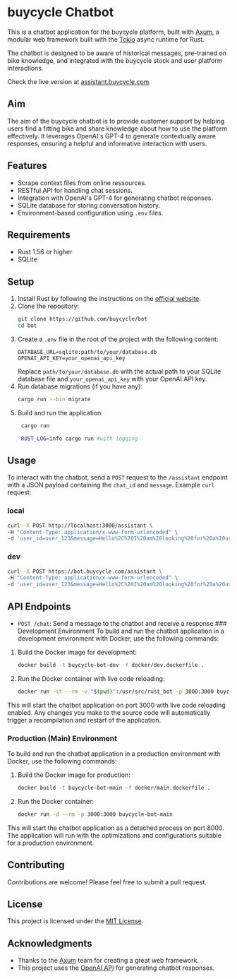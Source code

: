 # buycycle Chatbot
This is a chatbot application for the buycycle platform, built with [Axum](https://github.com/tokio-rs/axum), a modular web framework built with the [Tokio](https://tokio.rs/) async runtime for Rust.

The chatbot is designed to be aware of historical messages, pre-trained on bike knowledge, and integrated with the buycycle stock and user platform interactions.

Check the live version at [assistant.buycycle.com](https://assistant.buycycle.com)

## Aim
The aim of the buycycle chatbot is to provide customer support by helping users find a fitting bike and share knowledge about how to use the platform effectively. It leverages OpenAI's GPT-4 to generate contextually aware responses, ensuring a helpful and informative interaction with users.

## Features
- Scrape context files from online ressources.
- RESTful API for handling chat sessions.
- Integration with OpenAI's GPT-4 for generating chatbot responses.
- SQLite database for storing conversation history.
- Environment-based configuration using `.env` files.

## Requirements
- Rust 1.56 or higher
- SQLite

## Setup
1. Install Rust by following the instructions on the [official website](https://www.rust-lang.org/tools/install).
2. Clone the repository:
   ```sh
   git clone https://github.com/buycycle/bot
   cd bot
   ```
3. Create a `.env` file in the root of the project with the following content:
   ```env
   DATABASE_URL=sqlite:path/to/your/database.db
   OPENAI_API_KEY=your_openai_api_key
   ```
   Replace `path/to/your/database.db` with the actual path to your SQLite database file and `your_openai_api_key` with your OpenAI API key.
4. Run database migrations (if you have any):
   ```sh
   cargo run --bin migrate
   ```
5. Build and run the application:
   ```sh
    cargo run

    RUST_LOG=info cargo run #with logging
   ```

## Usage
To interact with the chatbot, send a `POST` request to the `/assistant` endpoint with a JSON payload containing the `chat_id` and `message`.
Example `curl` request:
### local
```sh
curl -X POST http://localhost:3000/assistant \
-H "Content-Type: application/x-www-form-urlencoded" \
-d 'user_id=user_123&message=Hello%2C%20I%20am%20looking%20for%20a%20used%20bike.'
```
### dev
```sh
curl -X POST https://bot.buycycle.com/assistant \
-H "Content-Type: application/x-www-form-urlencoded" \
-d 'user_id=user_123&message=Hello%2C%20I%20am%20looking%20for%20a%20used%20bike.'
```

## API Endpoints
- `POST /chat`: Send a message to the chatbot and receive a response.### Development Environment
To build and run the chatbot application in a development environment with Docker, use the following commands:
1. Build the Docker image for development:
   ```sh
   docker build -t buycycle-bot-dev -f docker/dev.dockerfile .
   ```
2. Run the Docker container with live code reloading:
   ```sh
   docker run -it --rm -v "$(pwd)":/usr/src/rust_bot -p 3000:3000 buycycle-bot-dev
   ```
This will start the chatbot application on port 3000 with live code reloading enabled. Any changes you make to the source code will automatically trigger a recompilation and restart of the application.
### Production (Main) Environment
To build and run the chatbot application in a production environment with Docker, use the following commands:
1. Build the Docker image for production:
   ```sh
   docker build -t buycycle-bot-main -f docker/main.dockerfile .
   ```
2. Run the Docker container:
   ```sh
   docker run -d --rm -p 3000:3000 buycycle-bot-main
   ```
This will start the chatbot application as a detached process on port 8000. The application will run with the optimizations and configurations suitable for a production environment.

## Contributing
Contributions are welcome! Please feel free to submit a pull request.

## License
This project is licensed under the [MIT License](LICENSE).

## Acknowledgments
- Thanks to the [Axum](https://github.com/tokio-rs/axum) team for creating a great web framework.
- This project uses the [OpenAI API](https://beta.openai.com/) for generating chatbot responses.


